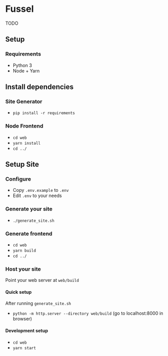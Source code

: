 # Fussel

TODO

## Setup

### Requirements

 - Python 3
 - Node + Yarn

## Install dependencies

### Site Generator
 - `pip install -r requirements`
 
### Node Frontend
 - `cd web`
 - `yarn install`
 - `cd ../`
 
## Setup Site

### Configure

 - Copy `.env.example` to `.env`
 - Edit `.env` to your needs
 
### Generate your site

 - `./generate_site.sh`
 
 ### Generate frontend

 - `cd web`
 - `yarn build`
 - `cd ../`
 
 
### Host your site

Point your web server at `web/build`

#### Quick setup

After running `generate_site.sh`

 - `python -m http.server --directory web/build` (go to localhost:8000 in browser)

#### Development setup

 - `cd web`
 - `yarn start`

